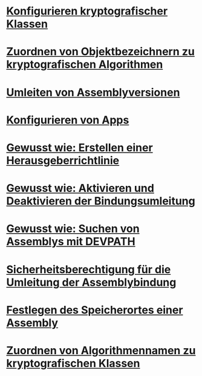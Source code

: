 # [Konfigurieren kryptografischer Klassen](configure-cryptography-classes.md)
# [Zuordnen von Objektbezeichnern zu kryptografischen Algorithmen](map-object-identifiers-to-cryptography-algorithms.md)
# [Umleiten von Assemblyversionen](redirect-assembly-versions.md)
# [Konfigurieren von Apps](index.md)
# [Gewusst wie: Erstellen einer Herausgeberrichtlinie](how-to-create-a-publisher-policy.md)
# [Gewusst wie: Aktivieren und Deaktivieren der Bindungsumleitung](how-to-enable-and-disable-automatic-binding-redirection.md)
# [Gewusst wie: Suchen von Assemblys mit DEVPATH](how-to-locate-assemblies-by-using-devpath.md)
# [Sicherheitsberechtigung für die Umleitung der Assemblybindung](assembly-binding-redirection-security-permission.md)
# [Festlegen des Speicherortes einer Assembly](specify-assembly-location.md)
# [Zuordnen von Algorithmennamen zu kryptografischen Klassen](map-algorithm-names-to-cryptography-classes.md)
